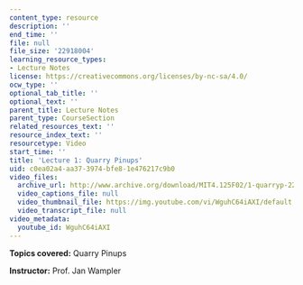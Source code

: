```yaml
---
content_type: resource
description: ''
end_time: ''
file: null
file_size: '22918004'
learning_resource_types:
- Lecture Notes
license: https://creativecommons.org/licenses/by-nc-sa/4.0/
ocw_type: ''
optional_tab_title: ''
optional_text: ''
parent_title: Lecture Notes
parent_type: CourseSection
related_resources_text: ''
resource_index_text: ''
resourcetype: Video
start_time: ''
title: 'Lecture 1: Quarry Pinups'
uid: c0ea02a4-aa37-3974-bfe8-1e476217c9b0
video_files:
  archive_url: http://www.archive.org/download/MIT4.125F02/1-quarryp-220k.mp4
  video_captions_file: null
  video_thumbnail_file: https://img.youtube.com/vi/WguhC64iAXI/default.jpg
  video_transcript_file: null
video_metadata:
  youtube_id: WguhC64iAXI
---
```


**Topics covered:** Quarry Pinups

**Instructor:** Prof. Jan Wampler

